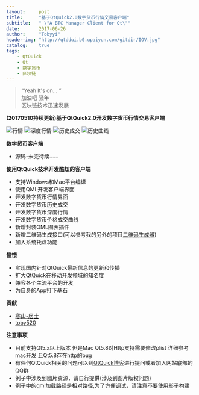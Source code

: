 ```yaml
---
layout:     post
title:      "基于QtQuick2.0数字货币行情交易客户端"
subtitle:   " \"A BTC Manager Client for Qt\""
date:       2017-06-26
author:     "Tobyyi"
header-img: "http://qtddui.b0.upaiyun.com/gitdir/IOV.jpg"
catalog:    true
tags:
    - QtQuick
    - Qt
    - 数字货币
    - 区块链
---
```


> “Yeah It's on... ”
>  <br/>
>  加油吧 骚年
>  <br/>
>  区块链技术迅速发展


**(20170510持续更新)基于QtQuick2.0开发数字货币行情交易客户端**

![行情](http://qtddui.b0.upaiyun.com/gitdir/market.png)
![深度行情](http://qtddui.b0.upaiyun.com/gitdir/depth.png)
![历史成交](http://qtddui.b0.upaiyun.com/gitdir/history.png)
![历史曲线](http://qtddui.b0.upaiyun.com/gitdir/chart.png)

**数字货币客户端** 

* 源码-未完待续......

**使用QtQuick技术开发酷炫的客户端**

* 支持Windows和Mac平台编译
* 使用QML开发客户端界面
* 开发数字货币行情界面
* 开发数字货币历史成交
* 开发数字货币深度行情
* 开发数字货币价格成交曲线
* 新增封装QML图表插件
* 新增二维码生成接口(可以参考我的另外的项目[二维码生成器](https://github.com/toby20130333/qtquickqrencode))
* 加入系统托盘功能

**憧憬**

* 实现国内针对QtQuick最新信息的更新和传播
* 扩大QtQuick在移动开发领域的知名度
* 兼容各个主流平台的开发
* 为自身的App打下基石


**贡献**

* [寒山-居士](https://github.com/toby20130333)
* [toby520](http://www.heilqt.com)


**注意事项**

* 目前支持Qt5.x以上版本 但是Mac Qt5.8对Http支持需要修改plist 详细参考mac开发 且Qt5.8存在http的bug
* 有任何QtQuick相关的问题可以到[QtQuick博客](http://www.heilqt.com)进行提问或者加入网站底部的QQ群
* 例子中涉及到图片资源，请自行提供(涉及到图片版权问题)
* 例子中的qml加载路径是相对路径,为了方便调试，请注意不要使用[影子构建](http://www.cnblogs.com/menlsh/archive/2012/07/30/2615974.html)
